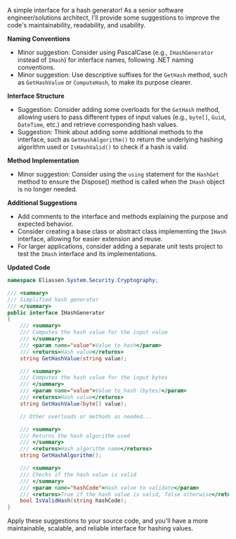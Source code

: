 A simple interface for a hash generator! As a senior software engineer/solutions architect, I'll provide some suggestions to improve the code's maintainability, readability, and usability.

**Naming Conventions**

* Minor suggestion: Consider using PascalCase (e.g., `IHashGenerator` instead of `IHash`) for interface names, following .NET naming conventions.
* Minor suggestion: Use descriptive suffixes for the `GetHash` method, such as `GetHashValue` or `ComputeHash`, to make its purpose clearer.

**Interface Structure**

* Suggestion: Consider adding some overloads for the `GetHash` method, allowing users to pass different types of input values (e.g., `byte[]`, `Guid`, `DateTime`, etc.) and retrieve corresponding hash values.
* Suggestion: Think about adding some additional methods to the interface, such as `GetHashAlgorithm()` to return the underlying hashing algorithm used or `IsHashValid()` to check if a hash is valid.

**Method Implementation**

* Minor suggestion: Consider using the `using` statement for the `HashGet` method to ensure the Dispose() method is called when the `IHash` object is no longer needed.

**Additional Suggestions**

* Add comments to the interface and methods explaining the purpose and expected behavior.
* Consider creating a base class or abstract class implementing the `IHash` interface, allowing for easier extension and reuse.
* For larger applications, consider adding a separate unit tests project to test the `IHash` interface and its implementations.

**Updated Code**

```csharp
namespace Eliassen.System.Security.Cryptography;

/// <summary>
/// Simplified hash generator
/// </summary>
public interface IHashGenerator
{
    /// <summary>
    /// Computes the hash value for the input value
    /// </summary>
    /// <param name="value">Value to hash</param>
    /// <returns>Hash value</returns>
    string GetHashValue(string value);

    /// <summary>
    /// Computes the hash value for the input bytes
    /// </summary>
    /// <param name="value">Value to hash (bytes)</param>
    /// <returns>Hash value</returns>
    string GetHashValue(byte[] value);

    // Other overloads or methods as needed...

    /// <summary>
    /// Returns the hash algorithm used
    /// </summary>
    /// <returns>Hash algorithm name</returns>
    string GetHashAlgorithm();

    /// <summary>
    /// Checks if the hash value is valid
    /// </summary>
    /// <param name="hashCode">Hash value to validate</param>
    /// <returns>True if the hash value is valid, false otherwise</returns>
    bool IsValidHash(string hashCode);
}
```

Apply these suggestions to your source code, and you'll have a more maintainable, scalable, and reliable interface for hashing values.